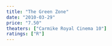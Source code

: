 ```yaml
---
title: "The Green Zone"
date: "2010-03-29"
price: "7.50"
theaters: ["Carmike Royal Cinema 10"]
ratings: ["R"]
---
```

